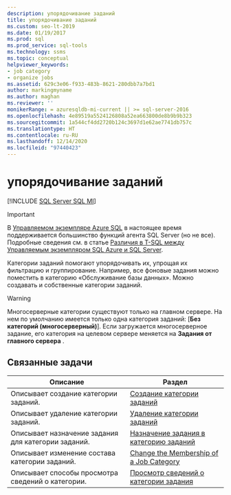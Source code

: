 ```yaml
---
description: упорядочивание заданий
title: упорядочивание заданий
ms.custom: seo-lt-2019
ms.date: 01/19/2017
ms.prod: sql
ms.prod_service: sql-tools
ms.technology: ssms
ms.topic: conceptual
helpviewer_keywords:
- job category
- organize jobs
ms.assetid: 629c3e06-f933-483b-8621-280dbb7a7bd1
author: markingmyname
ms.author: maghan
ms.reviewer: ''
monikerRange: = azuresqldb-mi-current || >= sql-server-2016
ms.openlocfilehash: 4e89519a5524126808a52ea663800de8b9b9b323
ms.sourcegitcommit: 1a544cf4dd2720b124c3697d1e62ae7741db757c
ms.translationtype: HT
ms.contentlocale: ru-RU
ms.lasthandoff: 12/14/2020
ms.locfileid: "97440423"
---
```

# <a name="organize-jobs"></a>упорядочивание заданий
[!INCLUDE [SQL Server SQL MI](../../includes/applies-to-version/sql-asdbmi.md)]

> [!IMPORTANT]  
> В [Управляемом экземпляре Azure SQL](/azure/sql-database/sql-database-managed-instance) в настоящее время поддерживается большинство функций агента SQL Server (но не все). Подробные сведения см. в статье [Различия в T-SQL между Управляемым экземпляром SQL Azure и SQL Server](/azure/sql-database/sql-database-managed-instance-transact-sql-information#sql-server-agent).

Категории заданий помогают упорядочивать их, упрощая их фильтрацию и группирование. Например, все фоновые задания можно поместить в категорию «Обслуживание базы данных». Можно создавать и собственные категории заданий.  
  
> [!WARNING]  
> Многосерверные категории существуют только на главном сервере. На нем по умолчанию имеется только одна категория заданий: [**Без категорий (многосерверный)**]. Если загружается многосерверное задание, его категория на целевом сервере меняется на **Задания от главного сервера** .  
  
## <a name="related-tasks"></a>Связанные задачи  
  
|Описание|Раздел|  
|-|-|  
|Описывает создание категории заданий.|[Создание категории заданий](../../ssms/agent/create-a-job-category.md)|  
|Описывает удаление категории заданий.|[Удаление категории заданий](../../ssms/agent/delete-a-job-category.md)|  
|Описывает назначение задания для категории заданий.|[Назначение задания в категорию заданий](../../ssms/agent/assign-a-job-to-a-job-category.md)|  
|Описывает изменение состава категории заданий.|[Change the Membership of a Job Category](../../ssms/agent/change-the-membership-of-a-job-category.md)|  
|Описывает способы просмотра сведений о категории.|[Просмотр сведений о категории задания](../../ssms/agent/list-job-category-information.md)|  
